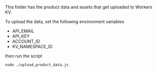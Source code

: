 This folder has the product data and assets that get uploaded to Workers KV.

To upload the data, set the following environment variables

- API_EMAIL
- API_KEY
- ACCOUNT_ID
- KV_NAMESPACE_ID

then run the script

```
node ./upload_product_data.js
```
